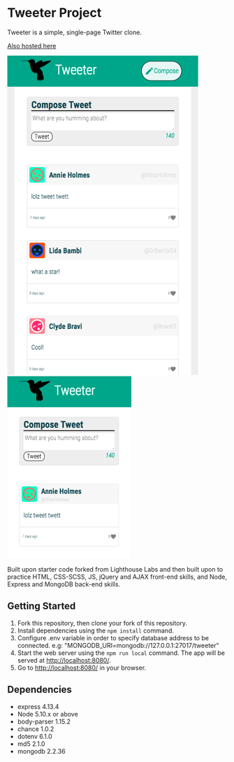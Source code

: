 # Tweeter Project

Tweeter is a simple, single-page Twitter clone.

[Also hosted here](https://peaceful-taiga-98803.herokuapp.com/)

![Full twitter](https://github.com/AnaelBerrouet/tweeter/blob/master/fullTweeter.png) ![Responsive twitter](https://github.com/AnaelBerrouet/tweeter/blob/master/responsiveTweeter.png)


Built upon starter code forked from Lighthouse Labs and then built upon to practice HTML, CSS-SCSS, JS, jQuery and AJAX front-end skills, and Node, Express and MongoDB back-end skills.

## Getting Started

1. Fork this repository, then clone your fork of this repository.
2. Install dependencies using the `npm install` command.
3. Configure .env variable in order to specify database address to be connected. e.g: "MONGODB_URI=mongodb://127.0.0.1:27017/tweeter"
4. Start the web server using the `npm run local` command. The app will be served at <http://localhost:8080/>.
5. Go to <http://localhost:8080/> in your browser.

## Dependencies

- express 4.13.4
- Node 5.10.x or above
- body-parser 1.15.2
- chance 1.0.2
- dotenv 6.1.0
- md5 2.1.0
- mongodb 2.2.36